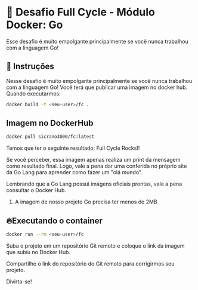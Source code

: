 # 🐋 Desafio Full Cycle - Módulo Docker: Go

Esse desafio é muito empolgante principalmente se você nunca trabalhou com a linguagem Go!

## 📝 Instruções

Nesse desafio é muito empolgante principalmente se você nunca trabalhou com a linguagem Go! Você terá que publicar uma imagem no docker hub. Quando executarmos:

```bash
docker build -t <seu-user>/fc .
```
## Imagem no DockerHub

```bash Pull Docker Hub
docker pull sicrano3000/fc:latest
```

Temos que ter o seguinte resultado: Full Cycle Rocks!!

Se você perceber, essa imagem apenas realiza um print da mensagem como resultado final. Logo, vale a pena dar uma conferida no próprio site da Go Lang para aprender como fazer um "olá mundo".

Lembrando que a Go Lang possui imagens oficiais prontas, vale a pena consultar o Docker Hub.

1. A imagem de nosso projeto Go precisa ter menos de 2MB

## 🔥Executando o container

```bash
docker run --rm <seu-user>/fc
```

Suba o projeto em um repositório Git remoto e coloque o link da imagem que subiu no Docker Hub.

Compartilhe o link do repositório do Git remoto para corrigirmos seu projeto.

Divirta-se!
